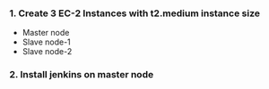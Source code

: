 ### 1. Create 3 EC-2 Instances with t2.medium instance size
* Master node
* Slave node-1
* Slave node-2

### 2. Install jenkins on master node




